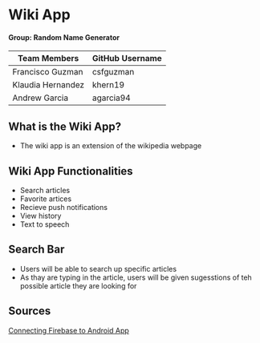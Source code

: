 # Wiki App

#### Group: Random Name Generator

| Team Members | GitHub Username |
| ------ | ------ |
| Francisco Guzman | csfguzman |
| Klaudia Hernandez | khern19 |
| Andrew Garcia | agarcia94 |

## What is the Wiki App?
* The wiki app is an extension of the wikipedia webpage 

## Wiki App Functionalities
* Search articles
* Favorite artices
* Recieve push notifications
* View history
* Text to speech

## Search Bar
* Users will be able to search up specific articles
* As thay are typing in the article, users will be given sugesstions of teh possible article they are looking for

## Sources
[Connecting Firebase to Android App](https://firebase.google.com/docs/android/setup?authuser=0#console) 

